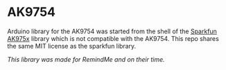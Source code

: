 # AK9754

Arduino library for the AK9754 was started from the shell of the [Sparkfun AK975x](https://github.com/sparkfun/SparkFun_AK975x_Arduino_Library) library which is not compatible with the AK9754. This repo shares the same MIT license as the sparkfun library.

_This library was made for RemindMe and on their time._

